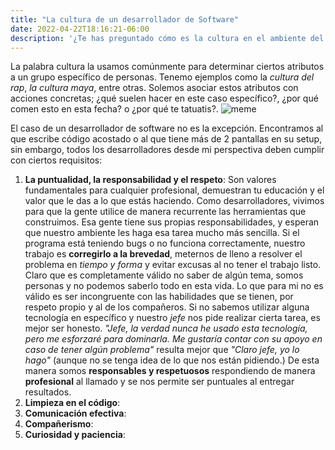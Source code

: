 ```yaml
---
title: "La cultura de un desarrollador de Software"
date: 2022-04-22T18:16:21-06:00
description: '¿Te has preguntado cómo es la cultura en el ambiente del desarrollo web? Aquí te explico cuáles son mis expectativas y lo que considero buenos hábitos al desarrollar software'
---
```


La palabra cultura la usamos comúnmente para determinar ciertos atributos a un grupo específico de personas. Tenemo ejemplos como la *cultura del rap*, *la cultura maya*, entre otras. Solemos asociar estos atributos con acciones concretas; ¿qué suelen hacer en este caso específico?, ¿por qué comen esto en esta fecha? o ¿por qué te tatuatis?.
![meme](https://cdn.memegenerator.es/imagenes/memes/thumb/0/49/493879.jpg)

El caso de un desarrollador de software no es la excepción. Encontramos al que escribe código acostado o al que tiene más de 2 pantallas en su setup, sin embargo, todos los desarrolladores desde mi perspectiva deben cumplir con ciertos requisitos:

1. **La puntualidad, la responsabilidad y el respeto**: Son valores fundamentales para cualquier profesional, demuestran tu educación y el valor que le das a lo que estás haciendo. Como desarrolladores, vivimos para que la gente utilice de manera recurrente las herramientas que construimos. Esa gente tiene sus propias responsabilidades, y esperan que nuestro ambiente les haga esa tarea mucho más sencilla. Si el programa está teniendo bugs o no funciona correctamente, nuestro trabajo es **corregirlo a la brevedad**, meternos de lleno a resolver el problema en *tiempo y forma* y evitar excusas al no tener el trabajo listo. Claro que es completamente válido no saber de algún tema, somos personas y no podemos saberlo todo en esta vida. Lo que para mi no es válido es ser incongruente con las habilidades que se tienen, por respeto propio y al de los compañeros. Si no sabemos utilizar alguna tecnología en específico y nuestro *jefe* nos pide realizar cierta tarea, es mejor ser honesto. *"Jefe, la verdad nunca he usado esta tecnología, pero me esforzaré para dominarla. Me gustaría contar con su apoyo en caso de tener algún problema"* resulta mejor que *"Claro jefe, yo lo hago"* (aunque no se tenga idea de lo que nos están pidiendo.) De esta manera somos **responsables y respetuosos** respondiendo de manera **profesional** al llamado y se nos permite ser puntuales al entregar resultados.
2. **Limpieza en el código**:
3. **Comunicación efectiva**:
4. **Compañerismo**:
5. **Curiosidad y paciencia**:

